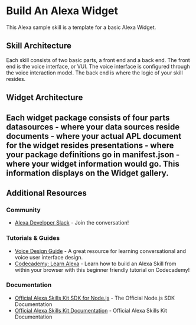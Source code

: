 # Build An Alexa Widget

This Alexa sample skill is a template for a basic Alexa Widget.

## Skill Architecture
Each skill consists of two basic parts, a front end and a back end.
The front end is the voice interface, or VUI.
The voice interface is configured through the voice interaction model.
The back end is where the logic of your skill resides.

## Widget Architecture 
Each widget package consists of four parts 
datasources - where your data sources reside
documents - where your actual APL document for the widget resides
presentations - where your package definitions go in 
manifest.json - where your widget information would go. This information displays on the Widget gallery. 
---

## Additional Resources

### Community
* [Alexa Developer Slack](https://alexa.design/slack) - Join the conversation!

### Tutorials & Guides
* [Voice Design Guide](https://developer.amazon.com/designing-for-voice/) - A great resource for learning conversational and voice user interface design.
* [Codecademy: Learn Alexa](https://www.codecademy.com/learn/learn-alexa) - Learn how to build an Alexa Skill from within your browser with this beginner friendly tutorial on Codecademy!

### Documentation
* [Official Alexa Skills Kit SDK for Node.js](http://alexa.design/node-sdk-docs) - The Official Node.js SDK Documentation
* [Official Alexa Skills Kit Documentation](https://developer.amazon.com/docs/ask-overviews/build-skills-with-the-alexa-skills-kit.html) - Official Alexa Skills Kit Documentation